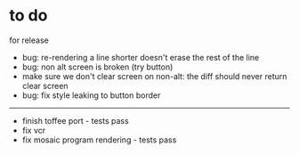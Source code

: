 # to do

for release

- bug: re-rendering a line shorter doesn't erase the rest of the line
- bug: non alt screen is broken (try button)
- make sure we don't clear screen on non-alt: the diff should never return clear screen
- bug: fix style leaking to button border

---

- finish toffee port - tests pass
- fix vcr
- fix mosaic program rendering - tests pass
